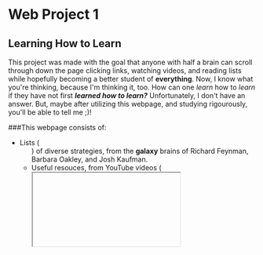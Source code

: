 # Web Project 1
## Learning How to Learn

This project was made with the goal that anyone with half a brain can scroll through down the page clicking links, watching videos, and reading lists while hopefully becoming a better student of **everything**. Now, I know what you're thinking, because I'm thinking it, too. How can one *learn* how to *learn* if they have not first __*learned how to learn?*__ Unfortunately, I don't have an answer. But, maybe after utilizing this webpage, and studying rigourously, you'll be able to tell me ;)!

###This webpage consists of:
  * Lists (<ul>) of diverse strategies, from the **galaxy** brains of Richard Feynman, Barbara Oakley, and Josh Kaufman.
  * Useful resouces, from YouTube videos (<iframe>), to links (<a>) to external (and possibly forbidden?) knowledge.
  * Pictures (<img>) of things for those of us who can't stare at words (<p>, <h1>, etc.) for too long without going crosseyed.
  * __*ROTATING SHAPES*__ (CSS animations)! I mean, who doesn't love those? Bonus points if you can name the shapes!

### This webpage was made using
  1. HTML
  2. CSS
  ~~3. Many, many tears...~~

### This webpage should function well on recent versions of:
  * Chrome
  * Firefox
  * Safari
  * God forbid, Opera? I've never even met anyone who uses Opera.. ~~Why Opera?~~ You know what, nevermind.
  * IE (Hi, Grandma!)
  * Edge 
  
### Possible changes:
  * Adjusting the position of the rotating blue triangle because for whatever reason in the project 2 brief the position has seemingly shifted down with no explanation given.
  * Adding a new section with some resources that I personally found useful or interesting. Such as [this video](https://www.youtube.com/watch?v=UBVV8pch1dM&t=1s&ab_channel=Veritasium).
